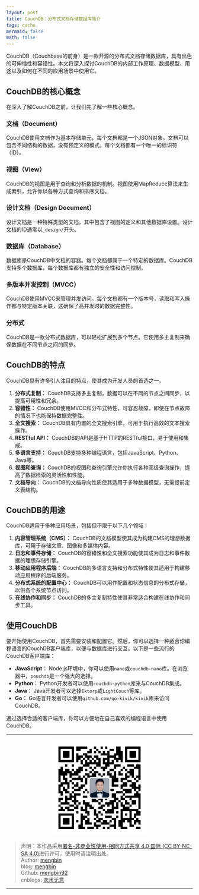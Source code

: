 ```yaml
---
layout: post
title: CouchDB：分布式文档存储数据库简介
tags: cache
mermaid: false
math: false
---  
```


CouchDB（Couchbase的前身）是一款开源的分布式文档存储数据库，具有出色的可伸缩性和容错性。本文将深入探讨CouchDB的内部工作原理、数据模型、用途以及如何在不同的应用场景中使用它。

## CouchDB的核心概念

在深入了解CouchDB之前，让我们先了解一些核心概念。

### 文档（Document）

CouchDB使用文档作为基本存储单元，每个文档都是一个JSON对象。文档可以包含不同结构的数据，没有预定义的模式。每个文档都有一个唯一的标识符（ID）。

### 视图（View）

CouchDB的视图是用于查询和分析数据的机制。视图使用MapReduce算法来生成索引，允许你以各种方式查询和排序文档。

### 设计文档（Design Document）

设计文档是一种特殊类型的文档，其中包含了视图的定义和其他数据库设置。设计文档的ID通常以`_design/`开头。

### 数据库（Database）

数据库是CouchDB中文档的容器。每个文档都属于一个特定的数据库。CouchDB支持多个数据库，每个数据库都有独立的安全性和访问控制。

### 多版本并发控制（MVCC）

CouchDB使用MVCC来管理并发访问。每个文档都有一个版本号，读取和写入操作都与特定版本关联，这确保了高并发时的数据完整性。

### 分布式

CouchDB是一款分布式数据库，可以轻松扩展到多个节点。它使用多主复制来确保数据在不同节点之间的同步。

## CouchDB的特点

CouchDB具有许多引人注目的特点，使其成为开发人员的首选之一。

1. **分布式复制：** CouchDB支持多主复制，数据可以在不同的节点之间同步，以提高可用性和冗余。
2. **容错性：** CouchDB使用MVCC和分布式特性，可容忍故障，即使在节点故障的情况下也能保持数据完整性。
3. **全文搜索：** CouchDB具有内置的全文搜索引擎，可用于执行高效的文本搜索操作。
4. **RESTful API：** CouchDB的API是基于HTTP的RESTful接口，易于使用和集成。
5. **多语言支持：** CouchDB支持多种编程语言，包括JavaScript、Python、Java等。
6. **视图和查询：** CouchDB的视图和查询引擎允许你执行各种高级查询操作，提高了数据检索的灵活性和性能。
7. **文档导向：** CouchDB的文档导向性质使其适用于多种数据模型，无需提前定义表结构。

## CouchDB的用途

CouchDB适用于多种应用场景，包括但不限于以下几个领域：

1. **内容管理系统（CMS）：** CouchDB的文档模型使其成为构建CMS的理想数据库，可用于存储文章、图像和多媒体内容。
2. **日志和事件存储：** CouchDB的容错性和全文搜索功能使其成为日志和事件数据的理想存储引擎。
3. **移动应用程序后端：** CouchDB的多语言支持和分布式特性使其适用于构建移动应用程序的后端服务。
4. **分布式系统的配置中心：** CouchDB可以用作配置和状态信息的分布式存储，以供各个系统节点访问。
5. **在线协作和同步：** CouchDB的多主复制特性使其非常适合构建在线协作和同步工具。

## 使用CouchDB

要开始使用CouchDB，首先需要安装和配置它。然后，你可以选择一种适合你编程语言的CouchDB客户端库，以便与数据库进行交互。以下是一些流行的CouchDB客户端库：

- **JavaScript：** Node.js环境中，你可以使用`nano`或`couchdb-nano`库。在浏览器中，`pouchdb`是一个强大的选择。
- **Python：** Python开发者可以使用`couchdb-python`库来与CouchDB集成。
- **Java：** Java开发者可以选择`Ektorp`或`LightCouch`等库。
- **Go：** Go语言开发者可以使用`github.com/go-kivik/kivik`库来访问CouchDB。

通过选择合适的客户端库，你可以方便地在自己喜欢的编程语言中使用CouchDB。

---

<div align="center">
  <img src="../img/qrcode_wechat.jpg" alt="孟斯特">
</div>

> 声明：本作品采用[署名-非商业性使用-相同方式共享 4.0 国际 (CC BY-NC-SA 4.0)](https://creativecommons.org/licenses/by-nc-sa/4.0/deed.zh)进行许可，使用时请注明出处。  
> Author: [mengbin](mengbin1992@outlook.com)  
> blog: [mengbin](https://mengbin.top)  
> Github: [mengbin92](https://mengbin92.github.io/)  
> cnblogs: [恋水无意](https://www.cnblogs.com/lianshuiwuyi/)  

---
